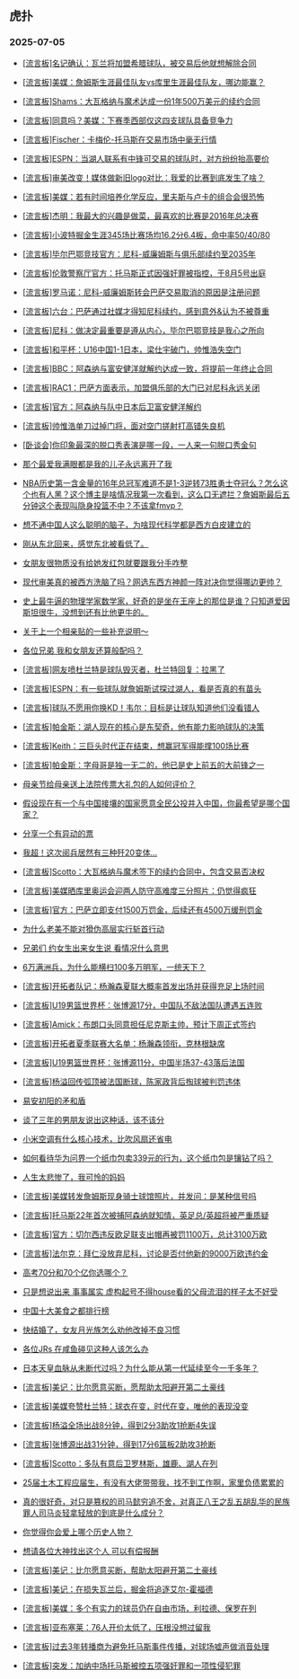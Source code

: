 ## 虎扑 
### 2025-07-05

+ [[流言板]名记确认：瓦兰将加盟希腊球队，被交易后他就想解除合同](https://bbs.hupu.com/633573130.html)

+ [[流言板]美媒：詹姆斯生涯最佳队友vs库里生涯最佳队友，哪边能赢？](https://bbs.hupu.com/633572267.html)

+ [[流言板]Shams：大瓦格纳与魔术达成一份1年500万美元的续约合同](https://bbs.hupu.com/633574332.html)

+ [[流言板]同意吗？美媒：下赛季西部仅这四支球队具备竞争力](https://bbs.hupu.com/633572135.html)

+ [[流言板]Fischer：卡梅伦-托马斯在交易市场中毫无行情](https://bbs.hupu.com/633574250.html)

+ [[流言板]ESPN：当湖人联系有中锋可交易的球队时，对方纷纷抬高要价](https://bbs.hupu.com/633575607.html)

+ [[流言板]审美改变！媒体做新旧logo对比：我爱的比赛到底发生了啥？](https://bbs.hupu.com/633572547.html)

+ [[流言板]美媒：若有时间培养化学反应，里夫斯与卢卡的组合会很恐怖](https://bbs.hupu.com/633574613.html)

+ [[流言板]杰明：我最大的兴趣是做菜，最喜欢的比赛是2016年总决赛](https://bbs.hupu.com/633572823.html)

+ [[流言板]小波特掘金生涯345场比赛场均16.2分6.4板，命中率50/40/80](https://bbs.hupu.com/633572495.html)

+ [[流言板]毕尔巴鄂竞技官方：尼科-威廉姆斯与俱乐部续约至2035年](https://bbs.hupu.com/633570647.html)

+ [[流言板]伦敦警察厅官方：托马斯正式因强奸罪被指控，于8月5号出庭](https://bbs.hupu.com/633574488.html)

+ [[流言板]罗马诺：尼科-威廉姆斯转会巴萨交易取消的原因是注册问题](https://bbs.hupu.com/633571073.html)

+ [[流言板]六台：巴萨通过社媒才得知尼科续约，感到意外&amp;认为不被尊重](https://bbs.hupu.com/633571858.html)

+ [[流言板]尼科：做决定最重要是遵从内心，毕尔巴鄂竞技是我心之所向](https://bbs.hupu.com/633570962.html)

+ [[流言板]和平杯：U16中国1-1日本，梁仕宇破门，帅惟浩失空门](https://bbs.hupu.com/633574247.html)

+ [[流言板]BBC：阿森纳与富安健洋就解约达成一致，将提前一年终止合同](https://bbs.hupu.com/633569334.html)

+ [[流言板]RAC1：巴萨方面表示，加盟俱乐部的大门已对尼科永远关闭](https://bbs.hupu.com/633572856.html)

+ [[流言板]官方：阿森纳与队中日本后卫富安健洋解约](https://bbs.hupu.com/633572531.html)

+ [[流言板]帅惟浩单刀过掉门将，面对空门搓射打高错失良机](https://bbs.hupu.com/633573756.html)

+ [[卧谈会]你印象最深的脱口秀表演是哪一段，一人来一句脱口秀金句](https://bbs.hupu.com/633574410.html)

+ [那个最爱我满眼都是我的儿子永远离开了我](https://bbs.hupu.com/633573523.html)

+ [NBA历史第一含金量的16年总冠军难道不是1-3逆转73胜勇士夺冠么？怎么这个也有人黑？这个博主是啥情况我第一次看到，这么口无遮拦？詹姆斯最后五分钟这个表现叫隐身投篮不中？不该拿fmvp？](https://bbs.hupu.com/633571996.html)

+ [想不通中国人这么聪明的脑子，为啥现代科学都是西方白皮建立的](https://bbs.hupu.com/633574296.html)

+ [刚从东北回来，感觉东北被看低了。](https://bbs.hupu.com/633572871.html)

+ [女朋友很物质没有给她发红包就要跟我分手咋整](https://bbs.hupu.com/633573417.html)

+ [现代审美真的被西方洗脑了吗？网选东西方神颜一阵对决你觉得哪边更帅？](https://bbs.hupu.com/633573559.html)

+ [史上最牛逼的物理学家数学家，好奇的是坐在王座上的那位是谁？只知道爱因斯坦很牛，没想到还有比他更牛的。](https://bbs.hupu.com/633572888.html)

+ [关于上一个相亲贴的一些补充说明～](https://bbs.hupu.com/633574047.html)

+ [各位兄弟 我和女朋友还算般配吗？](https://bbs.hupu.com/633571866.html)

+ [[流言板]网友喷杜兰特是球队毁灭者，杜兰特回复：拉黑了](https://bbs.hupu.com/633575809.html)

+ [[流言板]ESPN：有一些球队就詹姆斯试探过湖人，看是否真的有苗头](https://bbs.hupu.com/633575655.html)

+ [[流言板]球队不愿用你换KD！韦尔：目标是让球队知道他们没看错人](https://bbs.hupu.com/633574776.html)

+ [[流言板]帕金斯：湖人现在的核心是东契奇，他有能力影响球队的决策](https://bbs.hupu.com/633573722.html)

+ [[流言板]Keith：三巨头时代正在结束，想赢冠军得能撑100场比赛](https://bbs.hupu.com/633574179.html)

+ [[流言板]帕金斯：字母哥是独一无二的，他已是史上前五的大前锋之一](https://bbs.hupu.com/633573566.html)

+ [母亲节给母亲送上法院传票大礼包的人如何评价？](https://bbs.hupu.com/633575170.html)

+ [假设现在有一个与中国接壤的国家愿意全民公投并入中国，你最希望是哪个国家？](https://bbs.hupu.com/633575689.html)

+ [分享一个有异动的票](https://bbs.hupu.com/633575082.html)

+ [我超！这次阅兵居然有三种歼20变体…](https://bbs.hupu.com/633575195.html)

+ [[流言板]Scotto：大瓦格纳与魔术签下的续约合同中，包含交易否决权](https://bbs.hupu.com/633575294.html)

+ [[流言板]美媒晒库里奥运会迎两人防守高难度三分照片：仍觉得疯狂](https://bbs.hupu.com/633574346.html)

+ [[流言板]官方：巴萨立即支付1500万罚金，后续还有4500万缓刑罚金](https://bbs.hupu.com/633576270.html)

+ [为什么老美不能对猾伪高层实行斩首行动](https://bbs.hupu.com/633575206.html)

+ [兄弟们 约女生出来女生说 看情况什么意思](https://bbs.hupu.com/633574142.html)

+ [6万满洲兵，为什么能横扫100多万明军，一统天下？](https://bbs.hupu.com/633574705.html)

+ [[流言板]开拓者队记：杨瀚森夏联大概率首发出场并获得充足上场时间](https://bbs.hupu.com/633576864.html)

+ [[流言板]U19男篮世界杯：张博源17分，中国队不敌法国队遭遇五连败](https://bbs.hupu.com/633577216.html)

+ [[流言板]Amick：布朗口头同意担任尼克斯主帅，预计下周正式签约](https://bbs.hupu.com/633575524.html)

+ [[流言板]开拓者夏季联赛大名单：杨瀚森领衔，克林根缺席](https://bbs.hupu.com/633576861.html)

+ [[流言板]U19男篮世界杯：张博源11分，中国半场37-43落后法国](https://bbs.hupu.com/633576782.html)

+ [[流言板]杨溢回传弧顶被法国断球，陈家政背后掏球被判罚违体](https://bbs.hupu.com/633576687.html)

+ [易安初阳的矛和盾](https://bbs.hupu.com/633575972.html)

+ [谈了三年的男朋友说出这种话，该不该分](https://bbs.hupu.com/633575492.html)

+ [小米空调有什么核心技术，比吹风扇还省电](https://bbs.hupu.com/633576343.html)

+ [如何看待华为问界一个纸巾包卖339元的行为，这个纸巾包是镶钻了吗？](https://bbs.hupu.com/633575680.html)

+ [人生太悲惨了，我可怜的妈妈](https://bbs.hupu.com/633575501.html)

+ [[流言板]美媒转发詹姆斯现身骑士球馆照片，并发问：是某种信号吗](https://bbs.hupu.com/633577429.html)

+ [[流言板]托马斯22年首次被捕阿森纳就知情，英足总/英超将被严重质疑](https://bbs.hupu.com/633574591.html)

+ [[流言板]官方：切尔西违反欧足联支出帽再被罚1100万，总计3100万欧](https://bbs.hupu.com/633576338.html)

+ [[流言板]法尔克：拜仁没放弃尼科，讨论是否付他新的9000万欧违约金](https://bbs.hupu.com/633573933.html)

+ [高考70分和70个亿你选哪个？](https://bbs.hupu.com/633576136.html)

+ [只是想说出来 事事属实 虚构起号不得house看的父母流泪的样子太不好受](https://bbs.hupu.com/633576651.html)

+ [中国十大美食之都排行榜](https://bbs.hupu.com/633575746.html)

+ [快结婚了，女友月光族怎么劝他改掉不良习惯](https://bbs.hupu.com/633576248.html)

+ [各位JRs 在咸鱼碰见这种人该怎么办](https://bbs.hupu.com/633575836.html)

+ [日本天皇血脉从未断代过吗？为什么能从第一代延续至今一千多年？](https://bbs.hupu.com/633576819.html)

+ [[流言板]美记：比尔愿意买断，愿帮助太阳避开第二土豪线](https://bbs.hupu.com/633577643.html)

+ [[流言板]美媒夸赞杜兰特：球衣在变，时代在变，唯他的表现没变](https://bbs.hupu.com/633577392.html)

+ [[流言板]杨溢全场出战8分钟，得到2分3助攻1抢断4失误](https://bbs.hupu.com/633577257.html)

+ [[流言板]张博源出战31分钟，得到17分6篮板2助攻3抢断](https://bbs.hupu.com/633577235.html)

+ [[流言板]Scotto：多队有意后卫罗林斯，雄鹿、湖人在列](https://bbs.hupu.com/633577475.html)

+ [25届土木工程应届生，有没有大佬带带我，找不到工作啊，家里负债累累的](https://bbs.hupu.com/633576194.html)

+ [真的很好奇，对只是篡权的司马懿穷追不舍，对真正八王之乱五胡乱华的民族罪人司马炎轻拿轻放的到底是什么成分？](https://bbs.hupu.com/633577115.html)

+ [你觉得你会爱上哪个历史人物？](https://bbs.hupu.com/633577126.html)

+ [想请各位大神找出这个人 可以有偿报酬](https://bbs.hupu.com/633576661.html)

+ [[流言板]美记：比尔愿意买断，帮助太阳避开第二土豪线](https://bbs.hupu.com/633577643.html)

+ [[流言板]美记：在损失瓦兰后，掘金将追逐艾尔-霍福德](https://bbs.hupu.com/633577683.html)

+ [[流言板]美媒：多个有实力的球员仍在自由市场，利拉德、保罗在列](https://bbs.hupu.com/633577459.html)

+ [[流言板]亚布塞莱：76人开价太低了，压根没想过留我](https://bbs.hupu.com/633577663.html)

+ [[流言板]过去3年转播商为避免托马斯事件传播，对球场嘘声做消音处理](https://bbs.hupu.com/633575530.html)

+ [[流言板]突发：加纳中场托马斯被控五项强奸罪和一项性侵犯罪](https://bbs.hupu.com/633574415.html)

